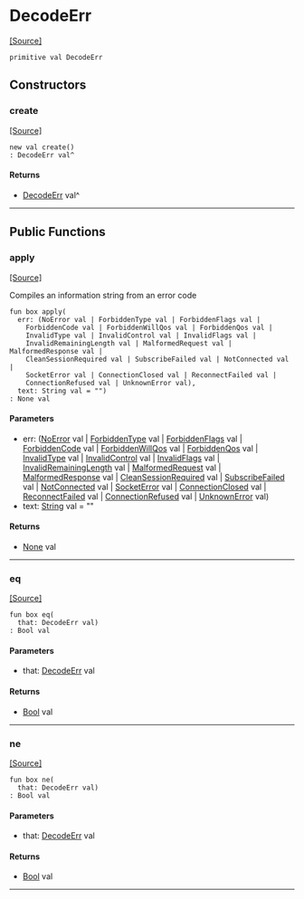 # DecodeErr
<span class="source-link">[[Source]](src/mqtt-primitives/errorCodes.md#L-0-72)</span>
```pony
primitive val DecodeErr
```

## Constructors

### create
<span class="source-link">[[Source]](src/mqtt-primitives/errorCodes.md#L-0-72)</span>


```pony
new val create()
: DecodeErr val^
```

#### Returns

* [DecodeErr](mqtt-primitives-DecodeErr.md) val^

---

## Public Functions

### apply
<span class="source-link">[[Source]](src/mqtt-primitives/errorCodes.md#L-0-72)</span>


Compiles an information string from an error code


```pony
fun box apply(
  err: (NoError val | ForbiddenType val | ForbiddenFlags val | 
    ForbiddenCode val | ForbiddenWillQos val | ForbiddenQos val | 
    InvalidType val | InvalidControl val | InvalidFlags val | 
    InvalidRemainingLength val | MalformedRequest val | MalformedResponse val | 
    CleanSessionRequired val | SubscribeFailed val | NotConnected val | 
    SocketError val | ConnectionClosed val | ReconnectFailed val | 
    ConnectionRefused val | UnknownError val),
  text: String val = "")
: None val
```
#### Parameters

*   err: ([NoError](mqtt-primitives-NoError.md) val | [ForbiddenType](mqtt-primitives-ForbiddenType.md) val | [ForbiddenFlags](mqtt-primitives-ForbiddenFlags.md) val | 
    [ForbiddenCode](mqtt-primitives-ForbiddenCode.md) val | [ForbiddenWillQos](mqtt-primitives-ForbiddenWillQos.md) val | [ForbiddenQos](mqtt-primitives-ForbiddenQos.md) val | 
    [InvalidType](mqtt-primitives-InvalidType.md) val | [InvalidControl](mqtt-primitives-InvalidControl.md) val | [InvalidFlags](mqtt-primitives-InvalidFlags.md) val | 
    [InvalidRemainingLength](mqtt-primitives-InvalidRemainingLength.md) val | [MalformedRequest](mqtt-primitives-MalformedRequest.md) val | [MalformedResponse](mqtt-primitives-MalformedResponse.md) val | 
    [CleanSessionRequired](mqtt-primitives-CleanSessionRequired.md) val | [SubscribeFailed](mqtt-primitives-SubscribeFailed.md) val | [NotConnected](mqtt-primitives-NotConnected.md) val | 
    [SocketError](mqtt-primitives-SocketError.md) val | [ConnectionClosed](mqtt-primitives-ConnectionClosed.md) val | [ReconnectFailed](mqtt-primitives-ReconnectFailed.md) val | 
    [ConnectionRefused](mqtt-primitives-ConnectionRefused.md) val | [UnknownError](mqtt-primitives-UnknownError.md) val)
*   text: [String](builtin-String.md) val = ""

#### Returns

* [None](builtin-None.md) val

---

### eq
<span class="source-link">[[Source]](src/mqtt-primitives/errorCodes.md#L-0-72)</span>


```pony
fun box eq(
  that: DecodeErr val)
: Bool val
```
#### Parameters

*   that: [DecodeErr](mqtt-primitives-DecodeErr.md) val

#### Returns

* [Bool](builtin-Bool.md) val

---

### ne
<span class="source-link">[[Source]](src/mqtt-primitives/errorCodes.md#L-0-72)</span>


```pony
fun box ne(
  that: DecodeErr val)
: Bool val
```
#### Parameters

*   that: [DecodeErr](mqtt-primitives-DecodeErr.md) val

#### Returns

* [Bool](builtin-Bool.md) val

---

